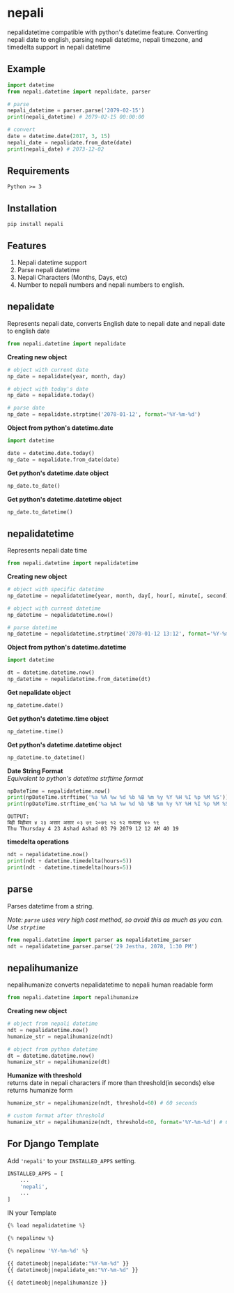 nepali
======

nepalidatetime compatible with python's datetime feature. Converting nepali date to english, parsing nepali datetime, nepali timezone, and timedelta support in nepali datetime

Example
------------
```python
import datetime
from nepali.datetime import nepalidate, parser

# parse
nepali_datetime = parser.parse('2079-02-15')
print(nepali_datetime) # 2079-02-15 00:00:00

# convert
date = datetime.date(2017, 3, 15)
nepali_date = nepalidate.from_date(date)
print(nepali_date) # 2073-12-02

```

Requirements
------------
	Python >= 3


Installation
-----------
	pip install nepali


Features
--------
1. Nepali datetime support
2. Parse nepali datetime
3. Nepali Characters (Months, Days, etc)
4. Number to nepali numbers and nepali numbers to english.


nepalidate
-------------

Represents nepali date, converts English date to nepali date and nepali date to english date

```python
from nepali.datetime import nepalidate  
```

**Creating new object**
```python
# object with current date
np_date = nepalidate(year, month, day)

# object with today's date
np_date = nepalidate.today()

# parse date
np_date = nepalidate.strptime('2078-01-12', format='%Y-%m-%d')
```

**Object from python's datetime.date**
```python
import datetime

date = datetime.date.today()
np_date = nepalidate.from_date(date)
```

**Get python's datetime.date object**
```python
np_date.to_date()
```

**Get python's datetime.datetime object**
```python
np_date.to_datetime()
```


nepalidatetime
-------------

Represents nepali date time

```python
from nepali.datetime import nepalidatetime  
```

**Creating new object**
```python
# object with specific datetime
np_datetime = nepalidatetime(year, month, day[, hour[, minute[, second]]]) # arguments must be nepali

# object with current datetime
np_datetime = nepalidatetime.now()

# parse datetime
np_datetime = nepalidatetime.strptime('2078-01-12 13:12', format='%Y-%m-%d %H:%M')
```

**Object from python's datetime.datetime**
```python
import datetime

dt = datetime.datetime.now()
np_datetime = nepalidatetime.from_datetime(dt)
```

**Get nepalidate object**
```python
np_datetime.date()
```

**Get python's datetime.time object**
```python
np_datetime.time()
```

**Get python's datetime.datetime object**
```python
np_datetime.to_datetime()
```

**Date String Format**\
_Equivalent to python's datetime strftime format_
```python
npDateTime = nepalidatetime.now()
print(npDateTime.strftime('%a %A %w %d %b %B %m %y %Y %H %I %p %M %S'))
print(npDateTime.strftime_en('%a %A %w %d %b %B %m %y %Y %H %I %p %M %S'))
```
```
OUTPUT: 
बिही बिहीबार ४ २३ असार असार ०३ ७९ २०७९ १२ १२ मध्यान्ह ४० १९
Thu Thursday 4 23 Ashad Ashad 03 79 2079 12 12 AM 40 19
```

**timedelta operations**
```python
ndt = nepalidatetime.now()
print(ndt + datetime.timedelta(hours=5))
print(ndt - datetime.timedelta(hours=5))
```

parse
---
Parses datetime from a string.

_Note: `parse` uses very high cost method, so avoid this as much as you can. Use `strptime`_

```python
from nepali.datetime import parser as nepalidatetime_parser
ndt = nepalidatetime_parser.parse('29 Jestha, 2078, 1:30 PM')
```

nepalihumanize
-------------

nepalihumanize converts nepalidatetime to nepali human readable form

```python
from nepali.datetime import nepalihumanize  
```

**Creating new object**
```python
# object from nepali datetime
ndt = nepalidatetime.now()
humanize_str = nepalihumanize(ndt)

# object from python datetime
dt = datetime.datetime.now()
humanize_str = nepalihumanize(dt)
```


**Humanize with threshold**\
returns date in nepali characters if more than threshold(in seconds) else returns humanize form
```python
humanize_str = nepalihumanize(ndt, threshold=60) # 60 seconds

# custom format after threshold
humanize_str = nepalihumanize(ndt, threshold=60, format='%Y-%m-%d') # 60 seconds
```

For Django Template
-------------------

Add `'nepali'` to your `INSTALLED_APPS` setting.
```python
INSTALLED_APPS = [
	...
	'nepali',
	...
]
```

IN your Template

```python
{% load nepalidatetime %}
```

```python
{% nepalinow %}
```

```python
{% nepalinow '%Y-%m-%d' %}
```

```python
{{ datetimeobj|nepalidate:"%Y-%m-%d" }}
{{ datetimeobj|nepalidate_en:"%Y-%m-%d" }}
```

```python
{{ datetimeobj|nepalihumanize }}
```
